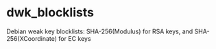 # dwk_blocklists
Debian weak key blocklists: SHA-256(Modulus) for RSA keys, and SHA-256(XCoordinate) for EC keys
